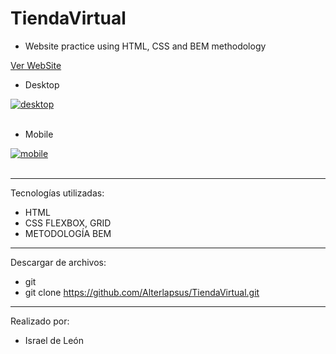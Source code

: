 # TiendaVirtual

- Website practice using HTML, CSS and BEM methodology



<a href="https://tiendavirtual96.netlify.app/">Ver WebSite</a>

- Desktop

<a href="https://postimg.cc/75NkhTQS" target="_blank"><img src="https://i.postimg.cc/P5gr6WWV/desktop.png" alt="desktop"/></a><br/><br/>


- Mobile

<a href="https://postimages.org/" target="_blank"><img src="https://i.postimg.cc/Xv9Ntrxj/mobile.png" alt="mobile"/></a><br/><br/>

---

Tecnologías utilizadas:

- HTML 
- CSS FLEXBOX, GRID
- METODOLOGÍA BEM

---


Descargar de archivos: 

- git 
- git clone https://github.com/Alterlapsus/TiendaVirtual.git

---

Realizado por: 

- Israel de León 

